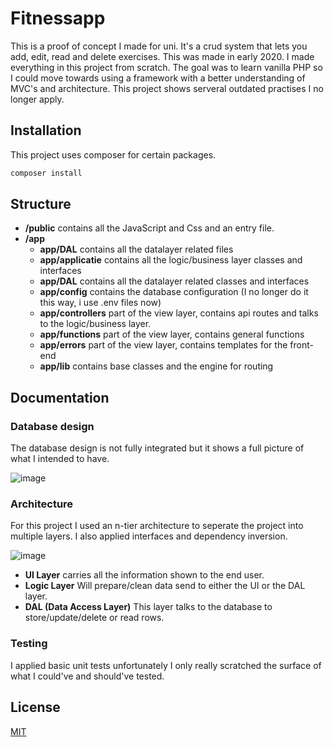 # Fitnessapp

This is a proof of concept I made for uni. It's a crud system that lets you add, edit, read and delete exercises. This was made in early 2020.
I made everything in this project from scratch. The goal was to learn vanilla PHP so I could move towards using a framework with a better understanding of MVC's and architecture. This project shows serveral outdated practises I no longer apply.

## Installation

This project uses composer for certain packages.

```bash
composer install
```
## Structure

- **/public** contains all the JavaScript and Css and an entry file.
- **/app** 
  - **app/DAL** contains all the datalayer related files 
  - **app/applicatie** contains all the logic/business layer classes and interfaces
  - **app/DAL** contains all the datalayer related classes and interfaces
  - **app/config** contains the database configuration (I no longer do it this way, i use .env files now)
  - **app/controllers** part of the view layer, contains api routes and talks to the logic/business layer.
  - **app/functions** part of the view layer, contains general functions
  - **app/errors** part of the view layer, contains templates for the front-end
  - **app/lib** contains base classes and the engine for routing

## Documentation

### Database design

The database design is not fully integrated but it shows a full picture of what I intended to have.

![image](https://user-images.githubusercontent.com/11200658/118701238-c5f52980-b813-11eb-80eb-a87f68c41ae8.png)

### Architecture

For this project I used an n-tier architecture to seperate the project into multiple layers. I also applied interfaces and dependency inversion.

![image](https://user-images.githubusercontent.com/11200658/118701420-fdfc6c80-b813-11eb-912a-b264bba6b05d.png)

- **UI Layer** carries all the information shown to the end user.
- **Logic Layer** Will prepare/clean data send to either the UI or the DAL layer.
- **DAL (Data Access Layer)** This layer talks to the database to store/update/delete or read rows.

### Testing

I applied basic unit tests unfortunately I only really scratched the surface of what I could've and should've tested.

## License
[MIT](https://choosealicense.com/licenses/mit/)
